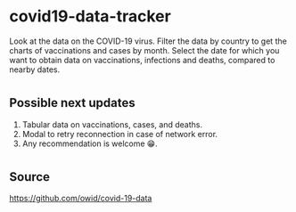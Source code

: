 # covid19-data-tracker
Look at the data on the COVID-19 virus. Filter the data by country to get the charts of vaccinations and cases by month. Select the date for which you want to obtain data on vaccinations, infections and deaths, compared to nearby dates.

#
## Possible next updates
1. Tabular data on vaccinations, cases, and deaths.
2. Modal to retry reconnection in case of network error.
3. Any recommendation is welcome 😁.

#
## Source
https://github.com/owid/covid-19-data